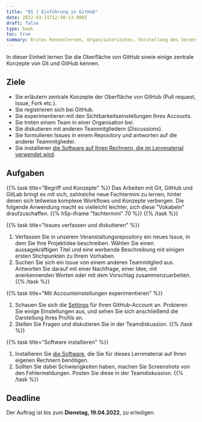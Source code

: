 ```yaml
---
title: "01 | Einführung in GitHub"
date: 2022-03-21T12:50:13.000Z
draft: false
type: book
toc: true
summary: Erstes Kennenlernen, Organisatorisches, Vorstellung des Veranstaltungskonzepts, Onboarding GitHub, gemeinsames Explorieren, Arbeitsauftrag
---
```


In dieser Einheit lernen Sie die Oberfläche von GitHub sowie einige zentrale Konzepte von Git und GitHub kennen.

## Ziele

- Sie erläutern zentrale Konzepte der Oberfläche von GitHub (Pull request, Issue, Fork etc.).
- Sie registrieren sich bei GitHub.
- Sie experimentieren mit den Sichtbarkeitseinstellungen Ihres Accounts.
- Sie treten einem Team in einer Organisation bei.
- Sie diskutieren mit anderen Teammitgliedern (*Discussions*).
- Sie formulieren Issues in einem Repository und antworten auf die anderer Teammitglieder.
- Sie installieren [die Software auf Ihren Rechnern, die im Lernmaterial verwendet wird](../../voraussetzungen/software/).


## Aufgaben

{{% task title="Begriff und Konzepte" %}}
Das Arbeiten mit Git, GitHub und GitLab bringt es mit sich, zahlreiche neue Fachtermini zu lernen, hinter denen sich teilweise komplexe Workflows und Konzepte verbergen. Die folgende Anwendung macht es vielleicht leichter, sich diese "Vokabeln" draufzuschaffen.
{{% h5p-iframe "fachtermini" 70 %}}
{{% /task %}}

{{% task title="Issues verfassen und diskutieren" %}}
1. Verfassen Sie in unserem Veranstaltungsrepository ein neues Issue, in dem Sie Ihre Projektidee beschreiben. Wählen Sie einen aussagekräftigen Titel und eine werbende Beschreibung mit einigen ersten Stichpunkten zu Ihrem Vorhaben.
2. Suchen Sie sich ein Issue von einem anderen Teammitglied aus. Antworten Sie darauf mit einer Nachfrage, einer Idee, mit anerkennenden Worten oder mit dem Vorschlag zusammenzuarbeiten.
{{% /task %}}

{{% task title="Mit Accounteinstellungen experimentieren" %}}
1. Schauen Sie sich die [Settings](https://github.com/settings/profile) für Ihren GitHub-Account an. Probieren Sie einige Einstellungen aus, und sehen Sie sich anschließend die Darstellung Ihres Profils an.
2. Stellen Sie Fragen und diskutieren Sie in der Teamdiskussion.
{{% /task %}}

{{% task title="Software installieren" %}}
1. Installieren Sie [die Software](../../voraussetzungen/software/), die Sie für dieses Lernmaterial auf Ihren eigenen Rechnern benötigen. 
2. Sollten Sie dabei Schwierigkeiten haben, machen Sie Screenshots von den Fehlermeldungen. Posten Sie diese in der Teamdiskussion.
{{% /task %}}

## Deadline

Der Auftrag ist bis zum **Dienstag, 19.04.2022**, zu erledigen.